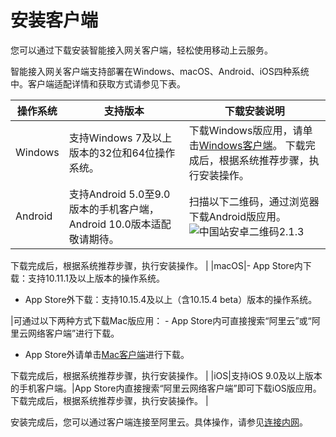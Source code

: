 # 安装客户端

您可以通过下载安装智能接入网关客户端，轻松使用移动上云服务。

智能接入网关客户端支持部署在Windows、macOS、Android、iOS四种系统中。客户端适配详情和获取方式请参见下表。

|操作系统|支持版本|下载安装说明|
|----|----|------|
|Windows|支持Windows 7及以上版本的32位和64位操作系统。|下载Windows版应用，请单击[Windows客户端](http://sdwan-oss-shanghai.oss-cn-shanghai.aliyuncs.com/win_installer/windows_latest.html)。 下载完成后，根据系统推荐步骤，执行安装操作。 |
|Android|支持Android 5.0至9.0版本的手机客户端，Android 10.0版本适配敬请期待。|扫描以下二维码，通过浏览器下载Android版应用。 ![中国站安卓二维码2.1.3](https://static-aliyun-doc.oss-accelerate.aliyuncs.com/assets/img/zh-CN/3449389061/p133534.png)

下载完成后，根据系统推荐步骤，执行安装操作。 |
|macOS|-   App Store内下载：支持10.11.1及以上版本的操作系统。
-   App Store外下载：支持10.15.4及以上（含10.15.4 beta）版本的操作系统。

|可通过以下两种方式下载Mac版应用： -   App Store内可直接搜索“阿里云”或“阿里云网络客户端”进行下载。
-   App Store外请单击[Mac客户端](http://sdwan-oss-shanghai.oss-cn-shanghai.aliyuncs.com/macos_installer/smartag_macos_v2.1.3.pkg)进行下载。

下载完成后，根据系统推荐步骤，执行安装操作。 |
|iOS|支持iOS 9.0及以上版本的手机客户端。|App Store内直接搜索“阿里云网络客户端”即可下载iOS版应用。 下载完成后，根据系统推荐步骤，执行安装操作。 |

安装完成后，您可以通过客户端连接至阿里云。具体操作，请参见[连接内网](/cn.zh-CN/APP手册/终端用户使用指南/连接内网.md)。

